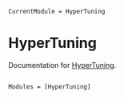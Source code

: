 ```@meta
CurrentModule = HyperTuning
```

# HyperTuning

Documentation for [HyperTuning](https://github.com/jmejia8/HyperTuning.jl).

```@index
```

```@autodocs
Modules = [HyperTuning]
```


